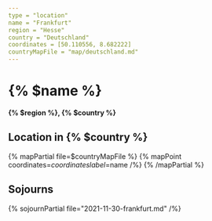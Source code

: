 ```yaml
---
type = "location"
name = "Frankfurt"
region = "Hesse"
country = "Deutschland"
coordinates = [50.110556, 8.682222]
countryMapFile = "map/deutschland.md"
---
```


# {% $name %}

**{% $region %}, {% $country %}**

## Location in {% $country %}

{% mapPartial file=$countryMapFile %}
  {% mapPoint coordinates=$coordinates label=$name /%}
{% /mapPartial %}

## Sojourns

{% sojournPartial file="2021-11-30-frankfurt.md" /%}
